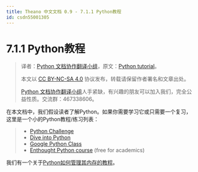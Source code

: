 ```yaml
---
title: Theano 中文文档 0.9 - 7.1.1 Python教程
id: csdn55001305
---
```


# 7.1.1 Python教程

> 译者：[Python 文档协作翻译小组](http://python.usyiyi.cn/translate/theano_09/index.html)，原文：[Python tutorial](http://deeplearning.net/software/theano_versions/dev/tutorial/python.html)。
> 
> 本文以 [CC BY-NC-SA 4.0](http://creativecommons.org/licenses/by-nc-sa/4.0/cn/) 协议发布，转载请保留作者署名和文章出处。
> 
> [Python 文档协作翻译小组](http://python.usyiyi.cn/)人手紧缺，有兴趣的朋友可以加入我们，完全公益性质。交流群：467338606。

在本文档中，我们假设读者了解Python。如果你需要学习它或只需要一个复习，这里是一个小的Python教程/练习列表：

> *   [Python Challenge](http://www.pythonchallenge.com/)
> *   [Dive into Python](http://diveintopython.net/)
> *   [Google Python Class](https://developers.google.com/edu/python/)
> *   [Enthought Python course](https://training.enthought.com/?utm_source=academic&utm_medium=email&utm_campaign=EToD-Launch#/courses) (free for academics)

我们有一个关于[Python如何管理其内存的教程](python-memory-management.html#python-memory-management)。